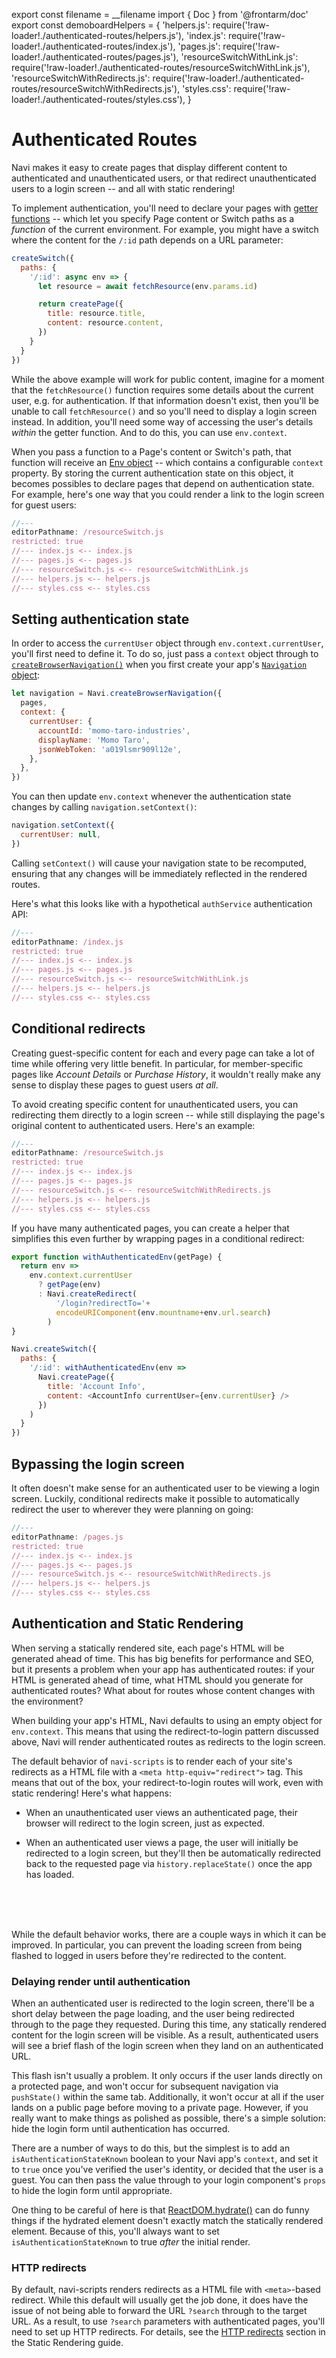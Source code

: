 export const filename = __filename
import { Doc } from '@frontarm/doc'
export const demoboardHelpers = {
  'helpers.js': require('!raw-loader!./authenticated-routes/helpers.js'),
  'index.js': require('!raw-loader!./authenticated-routes/index.js'),
  'pages.js': require('!raw-loader!./authenticated-routes/pages.js'),
  'resourceSwitchWithLink.js': require('!raw-loader!./authenticated-routes/resourceSwitchWithLink.js'),
  'resourceSwitchWithRedirects.js': require('!raw-loader!./authenticated-routes/resourceSwitchWithRedirects.js'),
  'styles.css': require('!raw-loader!./authenticated-routes/styles.css'),
}

Authenticated Routes
====================

Navi makes it easy to create pages that display different content to authenticated and unauthenticated users, or that redirect unauthenticated users to a login screen -- and all with static rendering!

To implement authentication, you'll need to declare your pages with [getter functions](../../reference/declarations/#constants-vs-getters) -- which let you specify Page content or Switch paths as a *function* of the current environment. For example, you might have a switch where the content for the `/:id` path depends on a URL parameter:

```js
createSwitch({
  paths: {
    '/:id': async env => {
      let resource = await fetchResource(env.params.id)

      return createPage({
        title: resource.title,
        content: resource.content,
      })
    }
  }
})
```

While the above example will work for public content, imagine for a moment that the `fetchResource()` function requires some details about the current user, e.g. for authentication. If that information doesn't exist, then you'll be unable to call `fetchResource()` and so you'll need to display a login screen instead. In addition, you'll need some way of accessing the user's details *within* the getter function. And to do this, you can use `env.context`.

When you pass a function to a Page's content or Switch's path, that function will receive an [Env object](../../reference/declarations/#env-objects) -- which contains a configurable `context` property. By storing the current authentication state on this object, it becomes possibles to declare pages that depend on authentication state. For example, here's one way that you could render a link to the login screen for guest users:

```js
//---
editorPathname: /resourceSwitch.js
restricted: true
//--- index.js <-- index.js
//--- pages.js <-- pages.js
//--- resourceSwitch.js <-- resourceSwitchWithLink.js
//--- helpers.js <-- helpers.js
//--- styles.css <-- styles.css
```


## Setting authentication state

In order to access the `currentUser` object through `env.context.currentUser`, you'll first need to define it. To do so, just pass a `context` object through to [`createBrowserNavigation()`](../../reference/navigation/#createbrowsernavigation) when you first create your app's [`Navigation` object](../../reference/navigation/):

```js
let navigation = Navi.createBrowserNavigation({
  pages,
  context: {
    currentUser: {
      accountId: 'momo-taro-industries',
      displayName: 'Momo Taro',
      jsonWebToken: 'a019lsmr909l12e',
    },
  },
})
```

You can then update `env.context` whenever the authentication state changes by calling `navigation.setContext()`:

```js
navigation.setContext({
  currentUser: null,
})
```

Calling `setContext()` will cause your navigation state to be recomputed, ensuring that any changes will be immediately reflected in the rendered routes.

Here's what this looks like with a hypothetical `authService` authentication API:

```js
//---
editorPathname: /index.js
restricted: true
//--- index.js <-- index.js
//--- pages.js <-- pages.js
//--- resourceSwitch.js <-- resourceSwitchWithLink.js
//--- helpers.js <-- helpers.js
//--- styles.css <-- styles.css
```


## Conditional redirects

Creating guest-specific content for each and every page can take a lot of time while offering very little benefit. In particular, for member-specific pages like *Account Details* or *Purchase History*, it wouldn't really make any sense to display these pages to guest users *at all*.

To avoid creating specific content for unauthenticated users, you can redirecting them directly to a login screen -- while still displaying the page's original content to authenticated users. Here's an example:

```js
//---
editorPathname: /resourceSwitch.js
restricted: true
//--- index.js <-- index.js
//--- pages.js <-- pages.js
//--- resourceSwitch.js <-- resourceSwitchWithRedirects.js
//--- helpers.js <-- helpers.js
//--- styles.css <-- styles.css
```

If you have many authenticated pages, you can create a helper that simplifies this even further by wrapping pages in a conditional redirect:

```js
export function withAuthenticatedEnv(getPage) {
  return env =>
    env.context.currentUser
      ? getPage(env)
      : Navi.createRedirect(
          '/login?redirectTo='+
          encodeURIComponent(env.mountname+env.url.search)
        )
}

Navi.createSwitch({
  paths: {
    '/:id': withAuthenticatedEnv(env =>
      Navi.createPage({
        title: 'Account Info',
        content: <AccountInfo currentUser={env.currentUser} />
      })
    )
  }
})
```


## Bypassing the login screen

It often doesn't make sense for an authenticated user to be viewing a login screen. Luckily, conditional redirects make it possible to automatically redirect the user to wherever they were planning on going:

```js
//---
editorPathname: /pages.js
restricted: true
//--- index.js <-- index.js
//--- pages.js <-- pages.js
//--- resourceSwitch.js <-- resourceSwitchWithRedirects.js
//--- helpers.js <-- helpers.js
//--- styles.css <-- styles.css
```


## Authentication and Static Rendering

When serving a statically rendered site, each page's HTML will be generated ahead of time. This has big benefits for performance and SEO, but it presents a problem when your app has authenticated routes: if your HTML is generated ahead of time, what HTML should you generate for authenticated routes? What about for routes whose content changes with the environment?

When building your app's HTML, Navi defaults to using an empty object for `env.context`. This means that using the redirect-to-login pattern discussed above, Navi will render authenticated routes as redirects to the login screen.

The default behavior of `navi-scripts` is to render each of your site's redirects as a HTML file with a `<meta http-equiv="redirect">` tag. This means that out of the box, your redirect-to-login routes will work, even with static rendering! Here's what happens:

-   When an unauthenticated user views an authenticated page, their browser will redirect to the login screen, just as expected.

-   When an authenticated user views a page, the user will initially be redirected to a login screen, but they'll then be automatically redirected back to the requested page via `history.replaceState()` once the app has loaded.

    <br />
    <Doc.Image src={require('./authenticated-routes/auth-redirect-flow.svg')} alt="Redirect flow diagram" />
    <br /><br />

While the default behavior works, there are a couple ways in which it can be improved. In particular, you can prevent the loading screen from being flashed to logged in users before they're redirected to the content.


### Delaying render until authentication

When an authenticated user is redirected to the login screen, there'll be a short delay between the page loading, and the user being redirected through to the page they requested. During this time, any statically rendered content for the login screen will be visible. As a result, authenticated users will see a brief flash of the login screen when they land on an authenticated URL.

This flash isn't usually a problem. It only occurs if the user lands directly on a protected page, and won't occur for subsequent navigation via `pushState()` within the same tab. Additionally, it won't occur at all if the user lands on a public page before moving to a private page. However, if you really want to make things as polished as possible, there's a simple solution: hide the login form until authentication has occurred.

There are a number of ways to do this, but the simplest is to add an `isAuthenticationStateKnown` boolean to your Navi app's `context`, and set it to `true` once you've verified the user's identity, or decided that the user is a guest. You can then pass the value through to your login component's `props` to hide the login form until appropriate.

One thing to be careful of here is that [ReactDOM.hydrate()](https://reactjs.org/docs/react-dom.html#hydrate) can do funny things if the hydrated element doesn't exactly match the statically rendered element. Because of this, you'll always want to set `isAuthenticationStateKnown` to true *after* the initial render.


### HTTP redirects

By default, navi-scripts renders redirects as a HTML file with `<meta>`-based redirect. While this default will usually get the job done, it does have the issue of not being able to forward the URL `?search` through to the target URL. As a result, to use `?search` parameters with authenticated pages, you'll need to set up HTTP redirects. For details, see the [HTTP redirects](../static-rendering/#http-redirects) section in the Static Rendering guide.
